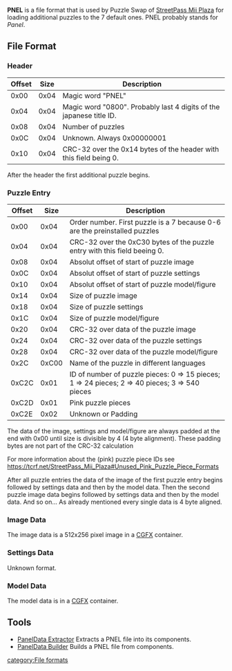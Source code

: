 **PNEL** is a file format that is used by Puzzle Swap of [StreetPass Mii
Plaza](StreetPass_Mii_Plaza "wikilink") for loading additional puzzles
to the 7 default ones. PNEL probably stands for *Panel*.

## File Format

### Header

| Offset | Size | Description                                                         |
|--------|------|---------------------------------------------------------------------|
| 0x00   | 0x04 | Magic word "PNEL"                                                   |
| 0x04   | 0x04 | Magic word "0800". Probably last 4 digits of the japanese title ID. |
| 0x08   | 0x04 | Number of puzzles                                                   |
| 0x0C   | 0x04 | Unknown. Always 0x00000001                                          |
| 0x10   | 0x04 | CRC-32 over the 0x14 bytes of the header with this field being 0.   |

After the header the first additional puzzle begins.

### Puzzle Entry

| Offset | Size  | Description                                                                                        |
|--------|-------|----------------------------------------------------------------------------------------------------|
| 0x00   | 0x04  | Order number. First puzzle is a 7 because 0-6 are the preinstalled puzzles                         |
| 0x04   | 0x04  | CRC-32 over the 0xC30 bytes of the puzzle entry with this field beeing 0.                          |
| 0x08   | 0x04  | Absolut offset of start of puzzle image                                                            |
| 0x0C   | 0x04  | Absolut offset of start of puzzle settings                                                         |
| 0x10   | 0x04  | Absolut offset of start of puzzle model/figure                                                     |
| 0x14   | 0x04  | Size of puzzle image                                                                               |
| 0x18   | 0x04  | Size of puzzle settings                                                                            |
| 0x1C   | 0x04  | Size of puzzle model/figure                                                                        |
| 0x20   | 0x04  | CRC-32 over data of the puzzle image                                                               |
| 0x24   | 0x04  | CRC-32 over data of the puzzle settings                                                            |
| 0x28   | 0x04  | CRC-32 over data of the puzzle model/figure                                                        |
| 0x2C   | 0xC00 | Name of the puzzle in different languages                                                          |
| 0xC2C  | 0x01  | ID of number of puzzle pieces: 0 =\> 15 pieces; 1 =\> 24 pieces; 2 =\> 40 pieces; 3 =\> 540 pieces |
| 0xC2D  | 0x01  | Pink puzzle pieces                                                                                 |
| 0xC2E  | 0x02  | Unknown or Padding                                                                                 |

The data of the image, settings and model/figure are always padded at
the end with 0x00 until size is divisible by 4 (4 byte alignment). These
padding bytes are not part of the CRC-32 calculation

For more information about the (pink) puzzle piece IDs see
<https://tcrf.net/StreetPass_Mii_Plaza#Unused_Pink_Puzzle_Piece_Formats>

After all puzzle entries the data of the image of the first puzzle entry
begins followed by settings data and then by the model data. Then the
second puzzle image data begins followed by settings data and then by
the model data. And so on...
As already mentioned every single data is 4 byte aligned.

### Image Data

The image data is a 512x256 pixel image in a [CGFX](CGFX "wikilink")
container.

### Settings Data

Unknown format.

### Model Data

The model data is in a [CGFX](CGFX "wikilink") container.

## Tools

- [PanelData
  Extractor](http://wiiucodes.ddnss.eu/tools/PanelData%20Extractor.zip)
  Extracts a PNEL file into its components.
- [PanelData
  Builder](http://wiiucodes.ddnss.eu/tools/PanelData%20Builder.zip)
  Builds a PNEL file from components.

[category:File formats](category:File_formats "wikilink")